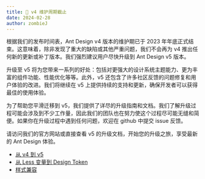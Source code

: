 ```yaml
---
title: 📢 v4 维护周期截止
date: 2024-02-28
author: zombieJ
---
```


根据我们的发布时间表，Ant Design v4 版本的维护期已于 2023 年年底正式结束。这意味着，除非发现了重大的缺陷或其他严重问题，我们不会再为 v4 推出任何新的更新或补丁版本。我们强烈建议用户尽快升级到 Ant Design v5 版本。

升级至 v5 将为您带来一系列的好处：包括对更强大的设计系统主题能力、更为丰富的组件功能、性能优化等等。此外，v5 还包含了许多社区反馈的问题修复和用户体验的改进。我们将继续在 v5 上提供持续的支持和更新，确保开发者可以获得最佳的使用体验。

为了帮助您平滑迁移到 v5，我们提供了详尽的升级指南和文档。我们了解升级过程可能会涉及到不少工作量，因此我们的团队也在努力使这个过程尽可能无缝和简便。如果你在升级过程中遇到任何问题，欢迎在 github 中提交 issue 反馈。

请访问我们的官方网站或直接查看 v5 的升级文档，开始您的升级之旅，享受最新的 Ant Design 体验。

- [从 v4 到 v5](https://ant.design/docs/react/migration-v5-cn)
- [从 Less 变量到 Design Token](https://ant.design/docs/react/migrate-less-variables-cn)
- [样式兼容](https://ant.design/docs/react/compatible-style-cn)
